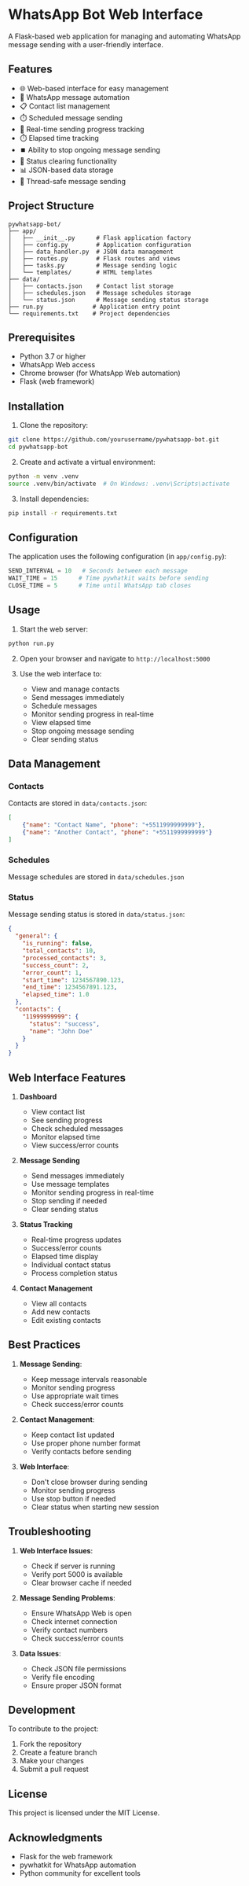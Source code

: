 # WhatsApp Bot Web Interface

A Flask-based web application for managing and automating WhatsApp message sending with a user-friendly interface.

## Features

- 🌐 Web-based interface for easy management
- 📱 WhatsApp message automation
- 📋 Contact list management
- ⏱️ Scheduled message sending
- 🔄 Real-time sending progress tracking
- ⏱️ Elapsed time tracking
- ⏹️ Ability to stop ongoing message sending
- 🧹 Status clearing functionality
- 📊 JSON-based data storage
- 🧵 Thread-safe message sending

## Project Structure

```
pywhatsapp-bot/
├── app/
│   ├── __init__.py      # Flask application factory
│   ├── config.py        # Application configuration
│   ├── data_handler.py  # JSON data management
│   ├── routes.py        # Flask routes and views
│   ├── tasks.py         # Message sending logic
│   └── templates/       # HTML templates
├── data/
│   ├── contacts.json    # Contact list storage
│   ├── schedules.json   # Message schedules storage
│   └── status.json      # Message sending status storage
├── run.py              # Application entry point
└── requirements.txt    # Project dependencies
```

## Prerequisites

- Python 3.7 or higher
- WhatsApp Web access
- Chrome browser (for WhatsApp Web automation)
- Flask (web framework)

## Installation

1. Clone the repository:
```bash
git clone https://github.com/yourusername/pywhatsapp-bot.git
cd pywhatsapp-bot
```

2. Create and activate a virtual environment:
```bash
python -m venv .venv
source .venv/bin/activate  # On Windows: .venv\Scripts\activate
```

3. Install dependencies:
```bash
pip install -r requirements.txt
```

## Configuration

The application uses the following configuration (in `app/config.py`):
```python
SEND_INTERVAL = 10   # Seconds between each message
WAIT_TIME = 15      # Time pywhatkit waits before sending
CLOSE_TIME = 5      # Time until WhatsApp tab closes
```

## Usage

1. Start the web server:
```bash
python run.py
```

2. Open your browser and navigate to `http://localhost:5000`

3. Use the web interface to:
   - View and manage contacts
   - Send messages immediately
   - Schedule messages
   - Monitor sending progress in real-time
   - View elapsed time
   - Stop ongoing message sending
   - Clear sending status

## Data Management

### Contacts
Contacts are stored in `data/contacts.json`:
```json
[
    {"name": "Contact Name", "phone": "+5511999999999"},
    {"name": "Another Contact", "phone": "+5511999999999"}
]
```

### Schedules
Message schedules are stored in `data/schedules.json`

### Status
Message sending status is stored in `data/status.json`:
```json
{
  "general": {
    "is_running": false,
    "total_contacts": 10,
    "processed_contacts": 3,
    "success_count": 2,
    "error_count": 1,
    "start_time": 1234567890.123,
    "end_time": 1234567891.123,
    "elapsed_time": 1.0
  },
  "contacts": {
    "11999999999": {
      "status": "success",
      "name": "John Doe"
    }
  }
}
```

## Web Interface Features

1. **Dashboard**
   - View contact list
   - See sending progress
   - Check scheduled messages
   - Monitor elapsed time
   - View success/error counts

2. **Message Sending**
   - Send messages immediately
   - Use message templates
   - Monitor sending progress in real-time
   - Stop sending if needed
   - Clear sending status

3. **Status Tracking**
   - Real-time progress updates
   - Success/error counts
   - Elapsed time display
   - Individual contact status
   - Process completion status

4. **Contact Management**
   - View all contacts
   - Add new contacts
   - Edit existing contacts

## Best Practices

1. **Message Sending**:
   - Keep message intervals reasonable
   - Monitor sending progress
   - Use appropriate wait times
   - Check success/error counts

2. **Contact Management**:
   - Keep contact list updated
   - Use proper phone number format
   - Verify contacts before sending

3. **Web Interface**:
   - Don't close browser during sending
   - Monitor sending progress
   - Use stop button if needed
   - Clear status when starting new session

## Troubleshooting

1. **Web Interface Issues**:
   - Check if server is running
   - Verify port 5000 is available
   - Clear browser cache if needed

2. **Message Sending Problems**:
   - Ensure WhatsApp Web is open
   - Check internet connection
   - Verify contact numbers
   - Check success/error counts

3. **Data Issues**:
   - Check JSON file permissions
   - Verify file encoding
   - Ensure proper JSON format

## Development

To contribute to the project:

1. Fork the repository
2. Create a feature branch
3. Make your changes
4. Submit a pull request

## License

This project is licensed under the MIT License.

## Acknowledgments

- Flask for the web framework
- pywhatkit for WhatsApp automation
- Python community for excellent tools